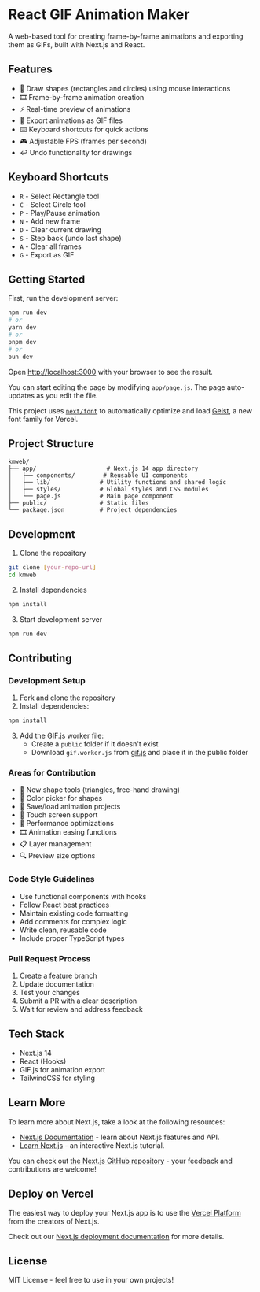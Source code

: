 # React GIF Animation Maker

A web-based tool for creating frame-by-frame animations and exporting them as GIFs, built with Next.js and React.

## Features

- 🎨 Draw shapes (rectangles and circles) using mouse interactions
- 🎞️ Frame-by-frame animation creation
- ⚡ Real-time preview of animations
- 💾 Export animations as GIF files
- ⌨️ Keyboard shortcuts for quick actions
- 🎮 Adjustable FPS (frames per second)
- ↩️ Undo functionality for drawings

## Keyboard Shortcuts

- `R` - Select Rectangle tool
- `C` - Select Circle tool
- `P` - Play/Pause animation
- `N` - Add new frame
- `D` - Clear current drawing
- `S` - Step back (undo last shape)
- `A` - Clear all frames
- `G` - Export as GIF

## Getting Started

First, run the development server:

```bash
npm run dev
# or
yarn dev
# or
pnpm dev
# or
bun dev
```

Open [http://localhost:3000](http://localhost:3000) with your browser to see the result.

You can start editing the page by modifying `app/page.js`. The page auto-updates as you edit the file.

This project uses [`next/font`](https://nextjs.org/docs/app/building-your-application/optimizing/fonts) to automatically optimize and load [Geist](https://vercel.com/font), a new font family for Vercel.

## Project Structure

```
kmweb/
├── app/                    # Next.js 14 app directory
│   ├── components/        # Reusable UI components
│   ├── lib/              # Utility functions and shared logic
│   ├── styles/           # Global styles and CSS modules
│   └── page.js           # Main page component
├── public/               # Static files
└── package.json          # Project dependencies
```

## Development

1. Clone the repository
```bash
git clone [your-repo-url]
cd kmweb
```

2. Install dependencies
```bash
npm install
```

3. Start development server
```bash
npm run dev
```

## Contributing

### Development Setup

1. Fork and clone the repository
2. Install dependencies:
```bash
npm install
```
3. Add the GIF.js worker file:
   - Create a `public` folder if it doesn't exist
   - Download `gif.worker.js` from [gif.js](https://github.com/jnordberg/gif.js) and place it in the public folder

### Areas for Contribution

- 🎨 New shape tools (triangles, free-hand drawing)
- 🎨 Color picker for shapes
- 💾 Save/load animation projects
- 📱 Touch screen support
- 🔧 Performance optimizations
- 🎞️ Animation easing functions
- 📋 Layer management
- 🔍 Preview size options

### Code Style Guidelines

- Use functional components with hooks
- Follow React best practices
- Maintain existing code formatting
- Add comments for complex logic
- Write clean, reusable code
- Include proper TypeScript types

### Pull Request Process

1. Create a feature branch
2. Update documentation
3. Test your changes
4. Submit a PR with a clear description
5. Wait for review and address feedback

## Tech Stack

- Next.js 14
- React (Hooks)
- GIF.js for animation export
- TailwindCSS for styling

## Learn More

To learn more about Next.js, take a look at the following resources:

- [Next.js Documentation](https://nextjs.org/docs) - learn about Next.js features and API.
- [Learn Next.js](https://nextjs.org/learn) - an interactive Next.js tutorial.

You can check out [the Next.js GitHub repository](https://github.com/vercel/next.js) - your feedback and contributions are welcome!

## Deploy on Vercel

The easiest way to deploy your Next.js app is to use the [Vercel Platform](https://vercel.com/new?utm_medium=default-template&filter=next.js&utm_source=create-next-app&utm_campaign=create-next-app-readme) from the creators of Next.js.

Check out our [Next.js deployment documentation](https://nextjs.org/docs/app/building-your-application/deploying) for more details.

## License

MIT License - feel free to use in your own projects!

